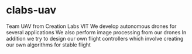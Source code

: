 # clabs-uav
Team UAV from Creation Labs VIT
We develop autonomous drones for several applications
We also perform image processing from our drones
In addition we try to design our own flight controllers
which involve creating our own algorithms for stable flight

